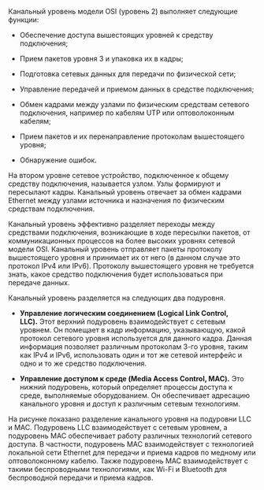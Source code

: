 Канальный уровень модели OSI (уровень 2) выполняет следующие функции:

- Обеспечение доступа вышестоящих уровней к средству подключения;

- Прием пакетов уровня 3 и упаковка их в кадры;

- Подготовка сетевых данных для передачи по физической сети;

- Управление передачей и приемом данных в средстве подключения;

- Обмен кадрами между узлами по физическим средствам сетевого подключения, например по кабелям UTP или оптоволоконным кабелям;

- Прием пакетов и их перенаправление протоколам вышестоящего уровня;

- Обнаружение ошибок.

На втором уровне сетевое устройство, подключенное к общему средству подключения, называется узлом. Узлы формируют и пересылают кадры. Канальный уровень отвечает за обмен кадрами Ethernet между узлами источника и назначения по физическим средствам подключения.

Канальный уровень эффективно разделяет переходы между средствами подключения, возникающие в ходе пересылки пакетов, от коммуникационных процессов на более высоких уровнях сетевой модели OSI. Канальный уровень отправляет пакеты протоколу вышестоящего уровня и принимает их от него (в данном случае это протокол IPv4 или IPv6). Протоколу вышестоящего уровня не требуется знать, какое средство подключения будет использоваться при передаче данных.

Канальный уровень разделяется на следующих два подуровня.

- **Управление логическим соединением (Logical Link Control, LLC).** Этот верхний подуровень взаимодействует с сетевым уровнем. Он помещает в кадр информацию, указывающую, какой протокол сетевого уровня используется для данного кадра. Данная информация позволяет различным протоколам 3-го уровня, таким как IPv4 и IPv6, использовать один и тот же сетевой интерфейс и одно и то же средство подключения.

- **Управление доступом к среде (Media Access Control, MAC).** Это нижний подуровень, который определяет процессы доступа к среде, выполняемые оборудованием. Он обеспечивает адресацию канального уровня и доступ к различным сетевым технологиям.

На рисунке показано разделение канального уровня на подуровни LLC и MAC. Подуровень LLC взаимодействует с сетевым уровнем, а подуровень MAC обеспечивает работу различных технологий сетевого доступа. В частности, подуровень MAC взаимодействует с технологией локальной сети Ethernet для передачи и приема кадров по медному или оптоволоконному кабелю. Также подуровень MAC взаимодействует с такими беспроводными технологиями, как Wi-Fi и Bluetooth для беспроводной передачи и приема кадров.